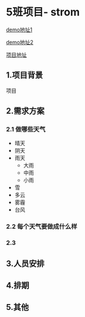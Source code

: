# 5班项目- strom
[demo地址1](http://jrgapp.sinaapp.com/)

[demo地址2](http://strom.coding.io/)

[项目地址](https://coding.net/u/jirengu/p/Strom/git)
## 1.项目背景

项目
## 2.需求方案

### 2.1 做哪些天气
- 晴天
- 阴天
- 雨天
	- 大雨
	- 中雨
	- 小雨
- 雪
- 多云
- 雾霾
- 台风
 	

### 2.2 每个天气要做成什么样

### 2.3 






## 3.人员安排

## 4.排期

## 5.其他

